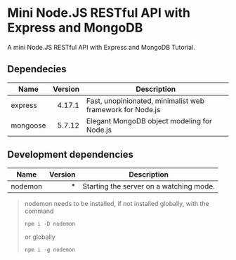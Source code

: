 # Mini Node.JS RESTful API with Express and MongoDB

A mini Node.JS RESTful API with Express and MongoDB Tutorial.

## Dependecies

| Name     | Version | Description                                               |
| -------- | ------: | --------------------------------------------------------- |
| express  |  4.17.1 | Fast, unopinionated, minimalist web framework for Node.js |
| mongoose |  5.7.12 | Elegant MongoDB object modeling for Node.js               |

## Development dependencies

| Name    | Version | Description                             |
| ------- | ------: | --------------------------------------- |
| nodemon |       * | Starting the server on a watching mode. |

> nodemon needs to be  installed, if not installed globally, with the command
>
> ```nginx
> npm i -D nodemon
> ```
>
> or globally
>
> ```nginx
> npm i -g nodemon
> ```
